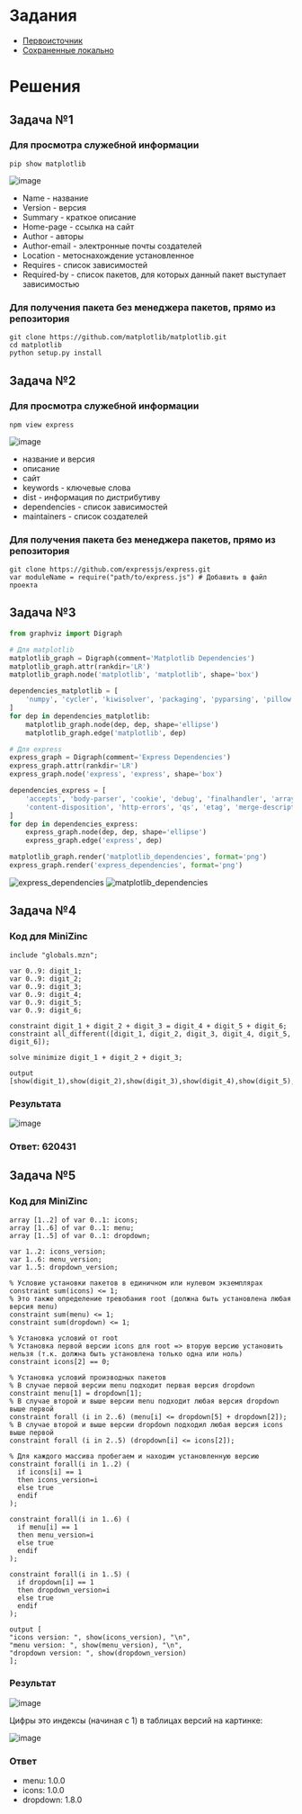 # Задания
* [Первоисточник](https://github.com/true-grue/kisscm/blob/main/pract/pract2.md)
* [Сохраненные локально](tasks.md)

# Решения
## Задача №1
### Для просмотра служебной информации
```shell
pip show matplotlib
```
![image](https://github.com/user-attachments/assets/f71cab9c-78e2-4097-bbd9-3d0717c63012)
* Name - название
* Version - версия
* Summary - краткое описание
* Home-page - ссылка на сайт
* Author - авторы
* Author-email - электронные почты создателей
* Location - метоснахождение установленное
* Requires - список зависимостей
* Required-by - список пакетов, для которых данный пакет выступает зависимостью
### Для получения пакета без менеджера пакетов, прямо из репозитория
```shell
git clone https://github.com/matplotlib/matplotlib.git
cd matplotlib
python setup.py install
```

## Задача №2
### Для просмотра служебной информации
```shell
npm view express
```
![image](https://github.com/user-attachments/assets/29a1f3ec-5e76-4510-a1bf-bb95fa397491)
* название и версия
* описание
* сайт
* keywords - ключевые слова
* dist - информация по дистрибутиву
* dependencies - список зависимостей
* maintainers - список создателей
### Для получения пакета без менеджера пакетов, прямо из репозитория
```shell
git clone https://github.com/expressjs/express.git
var moduleName = require("path/to/express.js") # Добавить в файл проекта
```

## Задача №3
```python
from graphviz import Digraph

# Для matplotlib
matplotlib_graph = Digraph(comment='Matplotlib Dependencies')
matplotlib_graph.attr(rankdir='LR')
matplotlib_graph.node('matplotlib', 'matplotlib', shape='box')

dependencies_matplotlib = [
    'numpy', 'cycler', 'kiwisolver', 'packaging', 'pyparsing', 'pillow', 'contourpy', 'fonttools'
]
for dep in dependencies_matplotlib:
    matplotlib_graph.node(dep, dep, shape='ellipse')
    matplotlib_graph.edge('matplotlib', dep)

# Для express
express_graph = Digraph(comment='Express Dependencies')
express_graph.attr(rankdir='LR')
express_graph.node('express', 'express', shape='box')

dependencies_express = [
    'accepts', 'body-parser', 'cookie', 'debug', 'finalhandler', 'array-flatten', 
    'content-disposition', 'http-errors', 'qs', 'etag', 'merge-descriptors', 'safe-buffer'
]
for dep in dependencies_express:
    express_graph.node(dep, dep, shape='ellipse')
    express_graph.edge('express', dep)

matplotlib_graph.render('matplotlib_dependencies', format='png')
express_graph.render('express_dependencies', format='png')
```
![express_dependencies](https://github.com/user-attachments/assets/993d615c-75a1-41ed-9938-e4af308a12b9)
![matplotlib_dependencies](https://github.com/user-attachments/assets/abd72afa-be99-4cd2-b5cc-0c1333d25845)

## Задача №4
### Код для MiniZinc
```minizinc
include "globals.mzn";

var 0..9: digit_1;
var 0..9: digit_2;
var 0..9: digit_3;
var 0..9: digit_4;
var 0..9: digit_5;
var 0..9: digit_6;

constraint digit_1 + digit_2 + digit_3 = digit_4 + digit_5 + digit_6;
constraint all_different([digit_1, digit_2, digit_3, digit_4, digit_5, digit_6]);

solve minimize digit_1 + digit_2 + digit_3;

output [show(digit_1),show(digit_2),show(digit_3),show(digit_4),show(digit_5),show(digit_6)];
```
### Результата
![image](https://github.com/user-attachments/assets/07faafae-45fd-4d91-9016-8212ae6c0934)

### Ответ: 620431

## Задача №5
### Код для MiniZinc
```minizinc
array [1..2] of var 0..1: icons;
array [1..6] of var 0..1: menu;
array [1..5] of var 0..1: dropdown;

var 1..2: icons_version;
var 1..6: menu_version;
var 1..5: dropdown_version;

% Условие установки пакетов в единичном или нулевом экземплярах
constraint sum(icons) <= 1;
% Это также определение тревобания root (должна быть установлена любая версия menu)
constraint sum(menu) <= 1;
constraint sum(dropdown) <= 1;

% Установка условий от root
% Установка первой версии icons для root => вторую версию установить нельзя (т.к. должна быть установлена только одна или ноль)
constraint icons[2] == 0;

% Установка условий производных пакетов
% В случае первой версии menu подходит первая версия dropdown
constraint menu[1] = dropdown[1];
% В случае второй и выше версии menu подходит любая версия dropdown выше первой
constraint forall (i in 2..6) (menu[i] <= dropdown[5] + dropdown[2]);
% В случае второй и выше версии dropdown подходил любая версия icons выше первой
constraint forall (i in 2..5) (dropdown[i] <= icons[2]);

% Для каждого массива пробегаем и находим установленную версию
constraint forall(i in 1..2) (
  if icons[i] == 1
  then icons_version=i
  else true
  endif
);

constraint forall(i in 1..6) (
  if menu[i] == 1
  then menu_version=i
  else true
  endif
);

constraint forall(i in 1..5) (
  if dropdown[i] == 1
  then dropdown_version=i
  else true
  endif
);

output [
"icons version: ", show(icons_version), "\n",
"menu version: ", show(menu_version), "\n",
"dropdown version: ", show(dropdown_version)
];
```
### Результат
![image](https://github.com/user-attachments/assets/40035a4f-839e-4467-a059-e7d57d6e566b)

Цифры это индексы (начиная с 1) в таблицах версий на картинке:

![image](https://github.com/user-attachments/assets/922e221b-ba11-4f66-95ed-c8f4278981cb)
### Ответ
* menu: 1.0.0
* icons: 1.0.0
* dropdown: 1.8.0

